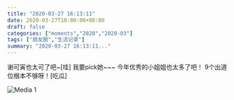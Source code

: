 ```yaml
---
title: "2020-03-27 16:13:11"
date: 2020-03-27T10:00:00+08:00
draft: false
categories: ["moments","2020","2020-03"]
tags: ["朋友圈","生活记录"]
summary: "2020-03-27 16:13:11..."
---
```


谢可寅也太可了吧~[哇]
我要pick她~~~
今年优秀的小姐姐也太多了吧！
9个出道位根本不够呀！[吃瓜]

![Media 1](/Moments/photos/2020-03-27/202003271613110.jpg)

